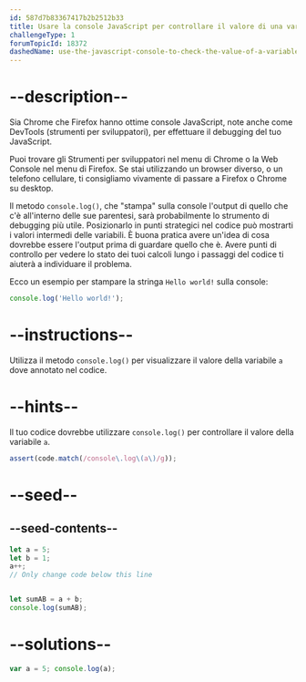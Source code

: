 ```yaml
---
id: 587d7b83367417b2b2512b33
title: Usare la console JavaScript per controllare il valore di una variabile
challengeType: 1
forumTopicId: 18372
dashedName: use-the-javascript-console-to-check-the-value-of-a-variable
---
```


# --description--

Sia Chrome che Firefox hanno ottime console JavaScript, note anche come DevTools (strumenti per sviluppatori), per effettuare il debugging del tuo JavaScript.

Puoi trovare gli Strumenti per sviluppatori nel menu di Chrome o la Web Console nel menu di Firefox. Se stai utilizzando un browser diverso, o un telefono cellulare, ti consigliamo vivamente di passare a Firefox o Chrome su desktop.

Il metodo `console.log()`, che "stampa" sulla console l'output di quello che c'è all'interno delle sue parentesi, sarà probabilmente lo strumento di debugging più utile. Posizionarlo in punti strategici nel codice può mostrarti i valori intermedi delle variabili. È buona pratica avere un'idea di cosa dovrebbe essere l'output prima di guardare quello che è. Avere punti di controllo per vedere lo stato dei tuoi calcoli lungo i passaggi del codice ti aiuterà a individuare il problema.

Ecco un esempio per stampare la stringa `Hello world!` sulla console:

```js
console.log('Hello world!');
```

# --instructions--

Utilizza il metodo `console.log()` per visualizzare il valore della variabile `a` dove annotato nel codice.

# --hints--

Il tuo codice dovrebbe utilizzare `console.log()` per controllare il valore della variabile `a`.

```js
assert(code.match(/console\.log\(a\)/g));
```

# --seed--

## --seed-contents--

```js
let a = 5;
let b = 1;
a++;
// Only change code below this line


let sumAB = a + b;
console.log(sumAB);
```

# --solutions--

```js
var a = 5; console.log(a);
```
